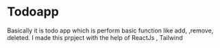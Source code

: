 # Todoapp
Basically it is todo app which is perform basic function like add, ,remove, deleted. I  made this prpject with the help of ReactJs , Tailwind  
